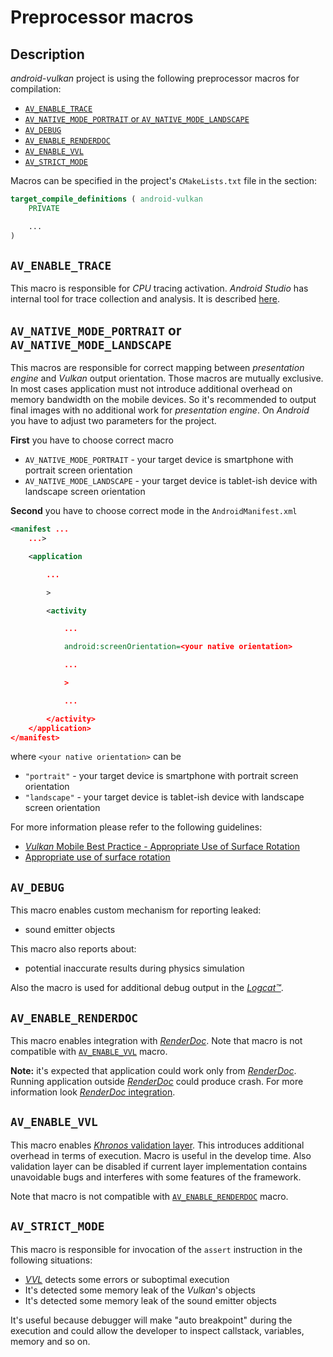 # Preprocessor macros

## Description

_android-vulkan_ project is using the following preprocessor macros for compilation:

* [`AV_ENABLE_TRACE`](#macro-av-enable-trace)
* [`AV_NATIVE_MODE_PORTRAIT` or `AV_NATIVE_MODE_LANDSCAPE`](#macro-av-native-mode)
* [`AV_DEBUG`](#macro-av-debug)
* [`AV_ENABLE_RENDERDOC`](#macro-av-enable-renderdoc)
* [`AV_ENABLE_VVL`](#macro-av-enable-vvl)
* [`AV_STRICT_MODE`](#macro-av-strict-mode)

Macros can be specified in the project's `CMakeLists.txt` file in the section:

```cmake
target_compile_definitions ( android-vulkan
    PRIVATE

    ...
)
```

## <a id="macro-av-enable-trace">`AV_ENABLE_TRACE`</a>

This macro is responsible for _CPU_ tracing activation. _Android Studio_ has internal tool for trace collection and analysis. It is described [here](https://developer.android.com/studio/profile/record-traces).

## <a id="macro-av-native-mode">`AV_NATIVE_MODE_PORTRAIT` or `AV_NATIVE_MODE_LANDSCAPE`</a>

This macros are responsible for correct mapping between _presentation engine_ and _Vulkan_ output orientation. Those macros are mutually exclusive. In most cases application must not introduce additional overhead on memory bandwidth on the mobile devices. So it's recommended to output final images with no additional work for _presentation engine_. On _Android_ you have to adjust two parameters for the project.

**First** you have to choose correct macro

* `AV_NATIVE_MODE_PORTRAIT` - your target device is smartphone with portrait screen orientation
* `AV_NATIVE_MODE_LANDSCAPE` - your target device is tablet-ish device with landscape screen orientation

**Second** you have to choose correct mode in the `AndroidManifest.xml`

```xml
<manifest ...
    ...>

    <application

        ...

        >

        <activity

            ...

            android:screenOrientation=<your native orientation>

            ...

            >

            ...

        </activity>
    </application>
</manifest>
```

where `<your native orientation>` can be

* `"portrait"` - your target device is smartphone with portrait screen orientation
* `"landscape"` - your target device is tablet-ish device with landscape screen orientation

For more information please refer to the following guidelines:

* [_Vulkan_ Mobile Best Practice - Appropriate Use of Surface Rotation](https://community.arm.com/developer/tools-software/graphics/b/blog/posts/appropriate-use-of-surface-rotation)
* [Appropriate use of surface rotation](https://github.com/KhronosGroup/Vulkan-Samples/tree/main/samples/performance/surface_rotation)

## <a id="macro-av-debug">`AV_DEBUG`</a>

This macro enables custom mechanism for reporting leaked:

- sound emitter objects

This macro also reports about:

- potential inaccurate results during physics simulation

Also the macro is used for additional debug output in the [_Logcat™_](logcat.md).

## <a id="macro-av-enable-renderdoc">`AV_ENABLE_RENDERDOC`</a>

This macro enables integration with [_RenderDoc_](https://renderdoc.org/). Note that macro is not compatible with [`AV_ENABLE_VVL`](#macro-av-enable-vvl) macro.

**Note:** it's expected that application could work only from [_RenderDoc_](https://renderdoc.org/). Running application outside [_RenderDoc_](https://renderdoc.org/) could produce crash. For more information look [_RenderDoc_ integration](./renderdoc-integration.md).

## <a id="macro-av-enable-vvl">`AV_ENABLE_VVL`</a>

This macro enables [_Khronos_ validation layer](https://developer.android.com/ndk/guides/graphics/validation-layer#apk-containing-layers). This introduces additional overhead in terms of execution. Macro is useful in the develop time. Also validation layer can be disabled if current layer implementation contains unavoidable bugs and interferes with some features of the framework.

Note that macro is not compatible with [`AV_ENABLE_RENDERDOC`](#macro-av-enable-vvl) macro.

## <a id="macro-av-strict-mode">`AV_STRICT_MODE`</a>

This macro is responsible for invocation of the `assert` instruction in the following situations:

* [_VVL_](https://developer.android.com/ndk/guides/graphics/validation-layer#apk-containing-layers) detects some errors or suboptimal execution
* It's detected some memory leak of the _Vulkan_'s objects
* It's detected some memory leak of the sound emitter objects

It's useful because debugger will make "auto breakpoint" during the execution and could allow the developer to inspect callstack, variables, memory and so on.
